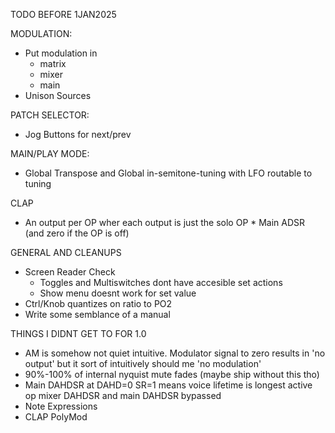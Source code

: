 TODO BEFORE 1JAN2025

MODULATION:
- Put modulation in
  - matrix
  - mixer
  - main
- Unison Sources

PATCH SELECTOR:
- Jog Buttons for next/prev

MAIN/PLAY MODE:
- Global Transpose and Global in-semitone-tuning with LFO routable to tuning

CLAP
- An output per OP wher each output is just the solo OP * Main ADSR (and zero if the OP is off)

GENERAL AND CLEANUPS
- Screen Reader Check
  - Toggles and Multiswitches dont have accesible set actions
  - Show menu doesnt work for set value
- Ctrl/Knob quantizes on ratio to PO2
- Write some semblance of a manual

THINGS I DIDNT GET TO FOR 1.0
- AM is somehow not quiet intuitive. Modulator signal to zero results in 'no output' but it sort of intuitively should me
  'no modulation'
- 90%-100% of internal nyquist mute fades (maybe ship without this tho)
- Main DAHDSR at DAHD=0 SR=1 means voice lifetime is longest active op mixer DAHDSR and main DAHDSR bypassed
- Note Expressions
- CLAP PolyMod